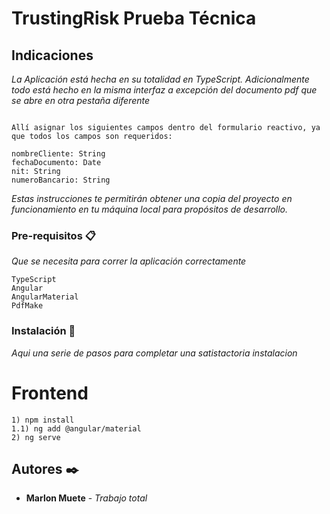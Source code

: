 # TrustingRisk Prueba Técnica

## Indicaciones

_La Aplicación está hecha en su totalidad en TypeScript. Adicionalmente todo está hecho en la misma interfaz a excepción del documento pdf que se abre en otra pestaña diferente_

```

Allí asignar los siguientes campos dentro del formulario reactivo, ya que todos los campos son requeridos:

nombreCliente: String
fechaDocumento: Date
nit: String
numeroBancario: String 
```

_Estas instrucciones te permitirán obtener una copia del proyecto en funcionamiento en tu máquina local para propósitos de desarrollo._


### Pre-requisitos 📋
_Que se necesita para correr la aplicación correctamente_

```
TypeScript
Angular
AngularMaterial
PdfMake
```

### Instalación 🔧
_Aqui una serie de pasos para completar una satistactoria instalacion_

# Frontend

```
1) npm install
1.1) ng add @angular/material
2) ng serve
```

## Autores ✒️

* **Marlon Muete** - *Trabajo total*
